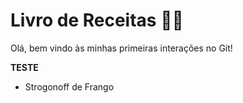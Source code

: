 # Livro de Receitas :man_cook:

Olá, bem vindo às minhas primeiras interações no Git!

**TESTE**

* Strogonoff de Frango

  

